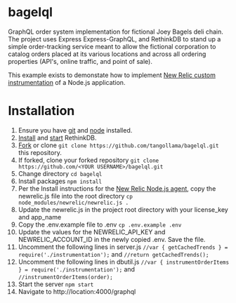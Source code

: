 # bagelql
GraphQL order system implementation for fictional Joey Bagels deli chain. The project uses Express Express-GraphQL, and RethinkDB to stand up a simple order-tracking service meant to allow the fictional corporation to catalog orders placed at its various locations and across all ordering properties (API's, online traffic, and point of sale).

This example exists to demonstate how to implement [New Relic custom instrumentation](https://docs.newrelic.com/docs/agents/nodejs-agent/installation-configuration/install-nodejs-agent) of a Node.js application. 

# Installation
1. Ensure you have [git](https://git-scm.com/downloads) and [node](https://nodejs.org/en/download/) installed.
2. [Install](https://rethinkdb.com/docs/install/) and [start](https://www.rethinkdb.com/docs/start-a-server/) RethinkDB.
3. [Fork](https://help.github.com/articles/fork-a-repo/) or clone `git clone https://github.com/tangollama/bagelql.git` this repository.
4. If forked, clone your forked repository `git clone https://github.com/<YOUR USERNAME>/bagelql.git`
5. Change directory `cd bagelql`
6. Install packages `npm install`
7. Per the Install instructions for the [New Relic Node.js agent](https://docs.newrelic.com/docs/agents/nodejs-agent/installation-configuration/install-nodejs-agent), copy the newrelic.js file into the root directory `cp node_modules/newrelic/newrelic.js .`
8. Update the newrelic.js in the project root directory with your license_key and app_name
9. Copy the .env.example file to .env `cp .env.example .env`
10. Update the values for the NEWRELIC_API_KEY and NEWRELIC_ACCOUNT_ID in the newly copied .env. Save the file.
11. Uncomment the following lines in server.js ` //var { getCachedTrends } = require('./instrumentation'); ` and ` //return getCachedTrends(); `
12. Uncomment the following lines in dbutil.js ` //var { instrumentOrderItems } = require('./instrumentation'); ` and ` //instrumentOrderItems(order); `
13. Start the server `npm start`
14. Navigate to http://location:4000/graphql